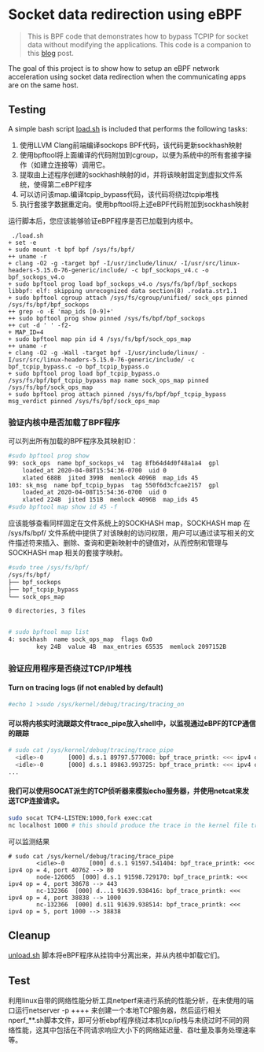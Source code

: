 # Socket data redirection using eBPF

> This is BPF code that demonstrates how to bypass TCPIP for socket data without modifying the applications. This code is a companion to this [blog](https://cyral.com/blog/how-to-ebpf-accelerating-cloud-native) post. 

The goal of this project is to show how to setup an eBPF network acceleration using socket data redirection when the communicating apps are on the same host.


## Testing

A simple bash script [load.sh](./load.sh) is included that performs the following tasks:

1. 使用LLVM Clang前端编译sockops BPF代码，该代码更新sockhash映射
2. 使用bpftool将上面编译的代码附加到cgroup，以便为系统中的所有套接字操作（如建立连接等）调用它。
3. 提取由上述程序创建的sockhash映射的id，并将该映射固定到虚拟文件系统，使得第二eBPF程序
4. 可以访问该map.编译tcpip_bypass代码，该代码将绕过tcpip堆栈
5. 执行套接字数据重定向。使用bpftool将上述eBPF代码附加到sockhash映射

运行脚本后，您应该能够验证eBPF程序是否已加载到内核中。

```shell
 ./load.sh
+ set -e
+ sudo mount -t bpf bpf /sys/fs/bpf/
++ uname -r
+ clang -O2 -g -target bpf -I/usr/include/linux/ -I/usr/src/linux-headers-5.15.0-76-generic/include/ -c bpf_sockops_v4.c -o bpf_sockops_v4.o
+ sudo bpftool prog load bpf_sockops_v4.o /sys/fs/bpf/bpf_sockops
libbpf: elf: skipping unrecognized data section(8) .rodata.str1.1
+ sudo bpftool cgroup attach /sys/fs/cgroup/unified/ sock_ops pinned /sys/fs/bpf/bpf_sockops
++ grep -o -E 'map_ids [0-9]+'
++ sudo bpftool prog show pinned /sys/fs/bpf/bpf_sockops
++ cut -d ' ' -f2-
+ MAP_ID=4
+ sudo bpftool map pin id 4 /sys/fs/bpf/sock_ops_map
++ uname -r
+ clang -O2 -g -Wall -target bpf -I/usr/include/linux/ -I/usr/src/linux-headers-5.15.0-76-generic/include/ -c bpf_tcpip_bypass.c -o bpf_tcpip_bypass.o
+ sudo bpftool prog load bpf_tcpip_bypass.o /sys/fs/bpf/bpf_tcpip_bypass map name sock_ops_map pinned /sys/fs/bpf/sock_ops_map
+ sudo bpftool prog attach pinned /sys/fs/bpf/bpf_tcpip_bypass msg_verdict pinned /sys/fs/bpf/sock_ops_map
```

### 验证内核中是否加载了BPF程序

可以列出所有加载的BPF程序及其映射ID：

```bash
#sudo bpftool prog show
99: sock_ops  name bpf_sockops_v4  tag 8fb64d4d0f48a1a4  gpl
	loaded_at 2020-04-08T15:54:36-0700  uid 0
	xlated 688B  jited 399B  memlock 4096B  map_ids 45
103: sk_msg  name bpf_tcpip_bypas  tag 550f6d3cfcae2157  gpl
	loaded_at 2020-04-08T15:54:36-0700  uid 0
	xlated 224B  jited 151B  memlock 4096B  map_ids 45
#sudo bpftool map show id 45 -f
```

应该能够查看同样固定在文件系统上的SOCKHASH map，SOCKHASH map 在 /sys/fs/bpf/ 文件系统中提供了对该映射的访问权限，用户可以通过读写相关的文件描述符来插入、删除、查询和更新映射中的键值对，从而控制和管理与 SOCKHASH map 相关的套接字映射。

```bash
#sudo tree /sys/fs/bpf/
/sys/fs/bpf/
├── bpf_sockops
├── bpf_tcpip_bypass
└── sock_ops_map

0 directories, 3 files


# sudo bpftool map list
4: sockhash  name sock_ops_map  flags 0x0
        key 24B  value 4B  max_entries 65535  memlock 2097152B
```

### 验证应用程序是否绕过TCP/IP堆栈

#### Turn on tracing logs (if not enabled by default)
```bash
#echo 1 >sudo /sys/kernel/debug/tracing/tracing_on
```
#### 可以将内核实时流跟踪文件trace_pipe放入shell中，以监视通过eBPF的TCP通信的跟踪
```bash
# sudo cat /sys/kernel/debug/tracing/trace_pipe
  <idle>-0       [000] d.s.1 89797.577008: bpf_trace_printk: <<< ipv4 op = 4, port 38902 --> 80
  <idle>-0       [000] d.s.1 89863.993725: bpf_trace_printk: <<< ipv4 op = 4, port 58380 --> 443
...
```

#### 我们可以使用SOCAT派生的TCP侦听器来模拟echo服务器，并使用netcat来发送TCP连接请求。

```bash
sudo socat TCP4-LISTEN:1000,fork exec:cat
nc localhost 1000 # this should produce the trace in the kernel file trace_pipe
```
可以监测结果
```shell
# sudo cat /sys/kernel/debug/tracing/trace_pipe
        <idle>-0       [000] d.s.1 91597.541404: bpf_trace_printk: <<< ipv4 op = 4, port 40762 --> 80
        node-126065  [000] d.s.1 91598.729170: bpf_trace_printk: <<< ipv4 op = 4, port 38678 --> 443
        nc-132366  [000] d...1 91639.938416: bpf_trace_printk: <<< ipv4 op = 4, port 38838 --> 1000
        nc-132366  [000] d.s11 91639.938514: bpf_trace_printk: <<< ipv4 op = 5, port 1000 --> 38838
```

## Cleanup

 [unload.sh](./unload.sh) 脚本将eBPF程序从挂钩中分离出来，并从内核中卸载它们。

## Test

利用linux自带的网络性能分析工具netperf来进行系统的性能分析，在未使用的端口运行netserver -p ++++ 来创建一个本地TCP服务器，然后运行相关nperf_**.sh脚本文件，即可分析ebpf程序绕过本机tcp/ip栈与未绕过时不同的网络性能，这其中包括在不同请求响应大小下的网络延迟量、吞吐量及事务处理速率等。
